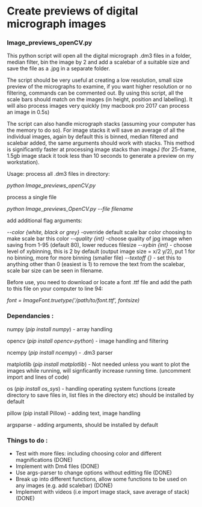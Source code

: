 # Create previews of digital micrograph images
### Image_previews_openCV.py

This python script will open all the digital micrograph .dm3 files in a folder, median filter, bin the image by 2 and add a scalebar of a suitable size and save the file as a .jpg in a separate folder. 

The script should be very useful at creating a low resolution, small size preview of the micrographs to examine, if you want higher resolution or no filtering, commands can be commented out. By using this script, all the scale bars should match on the images (in height, position and labelling). It will also process images very quickly (my macbook pro 2017 can process an image in 0.5s)

The script can also handle micrograph stacks (assuming your computer has the memory to do so). For image stacks it will save an average of all the individual images, again by default this is binned, median filtered and scalebar added, the same arguments should work with stacks. This method is significantly faster at processing image stacks than imageJ (for 25-frame, 1.5gb image stack it took less than 10 seconds to generate a preview on my workstation). 





Usage: 
process all .dm3 files in directory:

 *python Image_previews_openCV.py*

process a single file 

*python Image_previews_OpenCV.py --file filename*

add additional flag arguments: 

*--color {white, black or  grey}* -override default scale bar color choosing to make scale bar this color
*--quality {int}* -choose quality of jpg image when saving from 1-95 (default 80), lower reduces filesize
*--xybin {int}* - choose level of xybinning, this is 2 by default (output image size = x/2 y/2), put 1 for no binning, more for more binning (smaller file) 
*--textoff {}* - set this to anything other than 0 (easiest is 1) to remove the text from the scalebar, scale bar size can be seen in filename.
 
 
 Before use, you need to download or locate a font .ttf file and add the path to this file on your computer to line 94:
  
  *font = ImageFont.truetype('/path/to/font.ttf', fontsize)*

### Dependancies :

numpy (*pip install numpy*) - array handling 

opencv (*pip install opencv-python*) - image handling and filtering 

ncempy (*pip install ncempy*) - .dm3 parser 

matplotlib (*pip install matplotlib*) - Not needed unless you want to plot the images while running, will signficantly increase running time. (uncomment import and lines of code)

os (*pip install os_sys*) - handling operating system functions (create directory to save files in, list files in the directory etc) should be installed by default

pillow (pip install Pillow) - adding text, image handling

argsparse - adding arguments, should be installed by default

### Things to do :

- Test with more files: including choosing color and different magnifications (DONE) 
- Implement with Dm4 files   (DONE) 
- Use args-parser to change options without editting file (DONE) 
- Break up into different functions, allow some functions to be used on any images (e.g. add scalebar) (DONE) 
- Implement with videos (i.e import image stack, save average of stack) (DONE)

